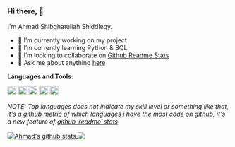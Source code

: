 ### Hi there, 👋
I'm Ahmad Shibghatullah Shiddieqy.
<!--- --->
- 🔭 I’m currently working on my project
- 🌱 I’m currently learning Python & SQL
- 👯 I’m looking to collaborate on [Github Readme Stats](https://github.com/ahmaddot/github-readme-stats)
- 💬 Ask me about anything [here](https://github.com/ahmaddot/ahmaddot/issues)

**Languages and Tools:**  

<code><img height="20" src="https://user-images.githubusercontent.com/68532033/89094528-fee02100-d3ee-11ea-9e47-827d0dd6afc1.png"></code>
<code><img height="20" src="https://user-images.githubusercontent.com/68532033/89094597-cc82f380-d3ef-11ea-8f31-37f48f91a8b6.png"></code>
<code><img height="20" src="https://user-images.githubusercontent.com/68532033/89094573-89c11b80-d3ef-11ea-85f1-fecf392f0469.png"></code>
<code><img height="20" src="https://user-images.githubusercontent.com/68532033/89094574-8a59b200-d3ef-11ea-940d-67cac6abca81.png"></code>
<code><img height="20" src="https://user-images.githubusercontent.com/68532033/89094575-8af24880-d3ef-11ea-9ffa-5d4c777645d4.png"></code>

<!--- 
  if you have forked this to use on your profile, 
  Change the `github-readme-stats.ahmaddot1.vercel.app` to `github-readme-stats.vercel.app` 
--->

<!-- Change the `github-readme-stats.ahmaddot1.vercel.app` to `github-readme-stats.vercel.app`  -->

*NOTE: Top languages does not indicate my skill level or something like that, it's a github metric of which languages i have the most code on github, it's a new feature of [github-readme-stats](https://github.com/ahmaddot/github-readme-stats)*


<a href="https://github.com/ahmaddot/github-readme-stats">
  <img align="center" src="https://github-readme-stats.anuraghazra1.vercel.app/api?username=ahmaddot&show_icons=true&include_all_commits=true&theme=radical" alt="Ahmad's github stats" />
</a>
<a href="https://github.com/ahmaddot/github-readme-stats">
  <!-- Change the `github-readme-stats.ahmaddot1.vercel.app` to `github-readme-stats.vercel.app`  -->
  <img align="center" src="https://github-readme-stats.anuraghazra1.vercel.app/api/top-langs/?username=ahmaddot&layout=compact&theme=radical" />
</a>



